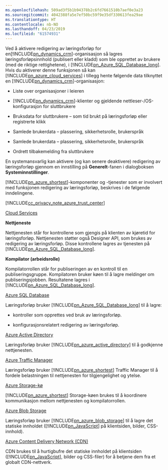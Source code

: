 ```yaml
---
ms.openlocfilehash: 509ad3f5b1b94378b2c6fd7661510b7aef0e3a23
ms.sourcegitcommit: 4042388fa5e7ef50bc59f9e35df330613fea29ae
ms.translationtype: HT
ms.contentlocale: nb-NO
ms.lasthandoff: 04/23/2019
ms.locfileid: "61574931"
---
```

Ved å aktivere redigering av læringsforløp for en[!INCLUDE[pn_dynamics_crm](pn-dynamics-crm.md)]-organisasjon så lagres læringsforløpsinnhold (publisert eller kladd) som ble opprettet av brukere (med de riktige rettighetene), i [!INCLUDE[pn_Azure_SQL_Database_long](pn-azure-sql-database-long.md)]. Hvis du aktiverer denne funksjonen så kan [!INCLUDE[pn_azure_cloud_services](pn-azure-cloud-services.md)] i tillegg hente følgende data tilknyttet en [!INCLUDE[pn_dynamics_crm](pn-dynamics-crm.md)]-organisasjon:  
  
-   Liste over organisasjoner i leieren  
  
-   [!INCLUDE[pn_dynamics_crm](pn-dynamics-crm.md)]-klienter og gjeldende nettleser-/OS-konfigurasjon for sluttbrukere  
  
-   Bruksdata for sluttbrukere – som tid brukt på læringsforløp eller registrerte klikk  
  
-   Samlede brukerdata – plassering, sikkerhetsrolle, brukerspråk  
  
-   Samlede brukerdata – plassering, sikkerhetsrolle, brukerspråk  
  
-   Ordrett tilbakemelding fra sluttbrukere  
  
 En systemansvarlig kan aktivere (og kan senere deaktivere) redigering av læringsforløp gjennom en innstilling på **Generelt**-fanen i dialogboksen **Systeminnstillinger**.  
  
 [!INCLUDE[pn_azure_shortest](pn-azure-shortest.md)]-komponenter og -tjenester som er involvert med funksjonen redigering av læringsforløp, beskrives i de følgende inndelingene.  
  
 [!INCLUDE[cc_privacy_note_azure_trust_center](cc-privacy-note-azure-trust-center.md)]  
  
 [Cloud Services](https://azure.microsoft.com/en-us/services/cloud-services/)  
  
 **Nettjeneste**  
  
 Nettjenesten står for kontrollene som gjengis på klienten av kjøretid for læringsforløp. Nettjenesten støtter også Designer API, som brukes av redigering av læringsforløp. Disse kontrollene lagres av tjenesten på [!INCLUDE[pn_Azure_SQL_Database_long](pn-azure-sql-database-long.md)].  
  
 **Kompilator (arbeidsrolle)**  
  
 Kompilatorrollen står for publiseringen av en kontroll til en publiseringsgruppe. Kompilatoren bruker køen til å lagre meldinger om publiseringsjobben. Resultatene lagres i [!INCLUDE[pn_Azure_SQL_Database_long](pn-azure-sql-database-long.md)].  
  
 [Azure SQL Database](https://azure.microsoft.com/en-us/services/sql-database/)  
  
 Læringsforløp bruker [!INCLUDE[pn_Azure_SQL_Database_long](pn-azure-sql-database-long.md)] til å lagre:  
  
-   kontroller som opprettes ved bruk av læringsforløp.  
  
-   konfigurasjonsrelatert redigering av læringsforløp.  
  
 [Azure Active Directory](https://azure.microsoft.com/en-us/services/active-directory/)  
  
 Læringsforløp bruker [!INCLUDE[pn_azure_active_directory](pn-azure-active-directory.md)] til å godkjenne nettjenesten.  
  
 [Azure Traffic Manager](https://azure.microsoft.com/en-us/services/traffic-manager/)  
  
 Læringsforløp bruker [!INCLUDE[pn_azure_shortest](pn-azure-shortest.md)] Traffic Manager til å fordele belastningen til nettjenesten for tilgjengelighet og ytelse.  
  
 [Azure Storage-kø](https://azure.microsoft.com/en-us/services/storage/)  
  
 [!INCLUDE[pn_azure_shortest](pn-azure-shortest.md)] Storage-køen brukes til å koordinere kommunikasjon mellom nettjenesten og kompilatorrollen.  
  
 [Azure Blob Storage](https://azure.microsoft.com/en-us/services/storage/)  
  
 Læringsforløp bruker [!INCLUDE[pn_azure_blob_storage](pn-azure-blob-storage.md)] til å lagre det statiske innholdet ([!INCLUDE[pn_JavaScript](pn-javascript.md)] på klientsiden, bilder, CSS-innhold).  
  
 [Azure Content Delivery Network (CDN)](https://azure.microsoft.com/en-us/services/cdn/)  
  
 CDN brukes til å hurtigbufre det statiske innholdet på klientsiden ([!INCLUDE[pn_JavaScript](pn-javascript.md)], bilder og CSS-filer) for å betjene dem fra et globalt CDN-nettverk.